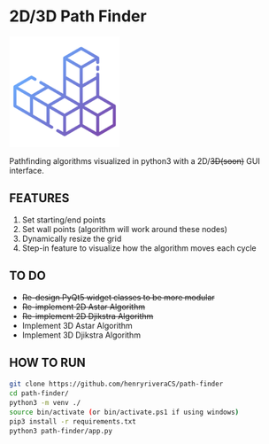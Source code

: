 <h1>2D/3D Path Finder</h1>

<img src="https://raw.githubusercontent.com/henryriveraCS/path-finder/master/images/blocks.png" width="200">


Pathfinding algorithms visualized in python3 with a 2D/~~3D(soon)~~ GUI interface. 

<h2>FEATURES</h2>

1. Set starting/end points
2. Set wall points (algorithm will work around these nodes)
3. Dynamically resize the grid
4. Step-in feature to visualize how the algorithm moves each cycle


<h2>TO DO</h2>

- ~~Re-design PyQt5 widget classes to be more modular~~
- ~~Re-implement 2D Astar Algorithm~~
- ~~Re-implement 2D Djikstra Algorithm~~
- Implement 3D Astar Algorithm
- Implement 3D Djikstra Algorithm

<h2> HOW TO RUN</h2>

```bash
git clone https://github.com/henryriveraCS/path-finder
cd path-finder/
python3 -m venv ./
source bin/activate (or bin/activate.ps1 if using windows)
pip3 install -r requirements.txt
python3 path-finder/app.py
```

